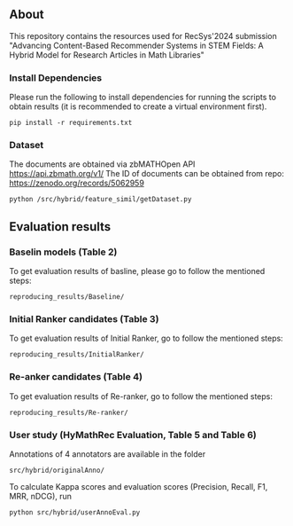 ## About

This repository contains the resources used for RecSys'2024 submission "Advancing Content-Based Recommender Systems in STEM Fields: A Hybrid Model for Research Articles in Math Libraries"


### Install Dependencies

Please run the following to install dependencies for running the scripts to obtain results (it is recommended to create a virtual environment first).

```pip install -r requirements.txt```

### Dataset

The documents are obtained via zbMATHOpen API https://api.zbmath.org/v1/
The ID of documents can be obtained from repo: https://zenodo.org/records/5062959

```python /src/hybrid/feature_simil/getDataset.py```

## Evaluation results

### Baselin models (Table 2)

To get evaluation results of basline, please go to follow the mentioned steps:

```reproducing_results/Baseline/```

### Initial Ranker candidates (Table 3)

To get evaluation results of Initial Ranker, go to follow the mentioned steps:

```reproducing_results/InitialRanker/```

### Re-anker candidates (Table 4)

To get evaluation results of Re-ranker, go to follow the mentioned steps:

```reproducing_results/Re-ranker/```

### User study (HyMathRec Evaluation, Table 5 and Table 6)

Annotations of 4 annotators are available in the folder 

```src/hybrid/originalAnno/```

To calculate Kappa scores and evaluation scores (Precision, Recall, F1, MRR, nDCG), run

```python src/hybrid/userAnnoEval.py```